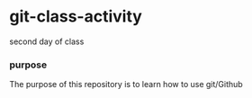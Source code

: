 # git-class-activity
second day of class
### purpose
The purpose of this repository is to learn how to use git/Github